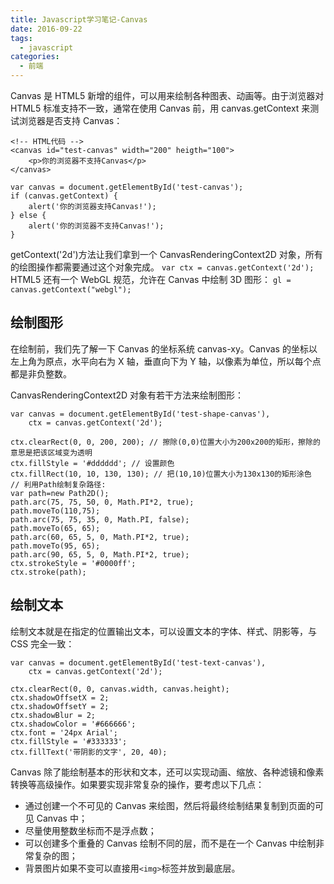 ```yaml
---
title: Javascript学习笔记-Canvas
date: 2016-09-22
tags:
  - javascript
categories:
  - 前端
---
```


Canvas 是 HTML5 新增的组件，可以用来绘制各种图表、动画等。由于浏览器对 HTML5 标准支持不一致，通常在使用 Canvas 前，用 canvas.getContext 来测试浏览器是否支持 Canvas：

```
<!-- HTML代码 -->
<canvas id="test-canvas" width="200" heigth="100">
    <p>你的浏览器不支持Canvas</p>
</canvas>

var canvas = document.getElementById('test-canvas');
if (canvas.getContext) {
    alert('你的浏览器支持Canvas!');
} else {
    alert('你的浏览器不支持Canvas!');
}
```

getContext('2d')方法让我们拿到一个 CanvasRenderingContext2D 对象，所有的绘图操作都需要通过这个对象完成。
`var ctx = canvas.getContext('2d');`
HTML5 还有一个 WebGL 规范，允许在 Canvas 中绘制 3D 图形：
`gl = canvas.getContext("webgl");`

## 绘制图形

在绘制前，我们先了解一下 Canvas 的坐标系统 canvas-xy。Canvas 的坐标以左上角为原点，水平向右为 X 轴，垂直向下为 Y 轴，以像素为单位，所以每个点都是非负整数。

CanvasRenderingContext2D 对象有若干方法来绘制图形：

```
var canvas = document.getElementById('test-shape-canvas'),
    ctx = canvas.getContext('2d');

ctx.clearRect(0, 0, 200, 200); // 擦除(0,0)位置大小为200x200的矩形，擦除的意思是把该区域变为透明
ctx.fillStyle = '#dddddd'; // 设置颜色
ctx.fillRect(10, 10, 130, 130); // 把(10,10)位置大小为130x130的矩形涂色
// 利用Path绘制复杂路径:
var path=new Path2D();
path.arc(75, 75, 50, 0, Math.PI*2, true);
path.moveTo(110,75);
path.arc(75, 75, 35, 0, Math.PI, false);
path.moveTo(65, 65);
path.arc(60, 65, 5, 0, Math.PI*2, true);
path.moveTo(95, 65);
path.arc(90, 65, 5, 0, Math.PI*2, true);
ctx.strokeStyle = '#0000ff';
ctx.stroke(path);
```

## 绘制文本

绘制文本就是在指定的位置输出文本，可以设置文本的字体、样式、阴影等，与 CSS 完全一致：

```
var canvas = document.getElementById('test-text-canvas'),
    ctx = canvas.getContext('2d');

ctx.clearRect(0, 0, canvas.width, canvas.height);
ctx.shadowOffsetX = 2;
ctx.shadowOffsetY = 2;
ctx.shadowBlur = 2;
ctx.shadowColor = '#666666';
ctx.font = '24px Arial';
ctx.fillStyle = '#333333';
ctx.fillText('带阴影的文字', 20, 40);
```

Canvas 除了能绘制基本的形状和文本，还可以实现动画、缩放、各种滤镜和像素转换等高级操作。如果要实现非常复杂的操作，要考虑以下几点：

- 通过创建一个不可见的 Canvas 来绘图，然后将最终绘制结果复制到页面的可见 Canvas 中；
- 尽量使用整数坐标而不是浮点数；
- 可以创建多个重叠的 Canvas 绘制不同的层，而不是在一个 Canvas 中绘制非常复杂的图；
- 背景图片如果不变可以直接用`<img>`标签并放到最底层。
